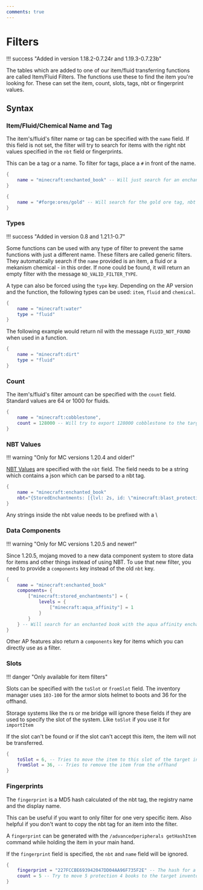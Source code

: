 ```yaml
---
comments: true
---
```


# Filters

!!! success "Added in version 1.18.2-0.7.24r and 1.19.3-0.7.23b"

The tables which are added to one of our item/fluid transferring functions are called Item/Fluid Filters. The functions
use these to find the item you're looking for.
These can set the item, count, slots, tags, nbt or fingerprint values.

## Syntax

### Item/Fluid/Chemical Name and Tag

The item's/fluid's filter name or tag can be specified with the `name` field.
If this field is not set, the filter will try to search for items with the right nbt values specified in the `nbt` field
or fingerprints.

This can be a tag or a name. To filter for tags, place a `#` in front of the name.

```lua
{
    name = "minecraft:enchanted_book" -- Will just search for an enchanted book, nbt values are ginored
}
```

```lua
{
    name = "#forge:ores/gold" -- Will search for the gold ore tag, nbt values are ignored
}
```

### Types

!!! success "Added in version 0.8 and 1.21.1-0.7"

Some functions can be used with any type of filter to prevent the same functions with just a different name. These filters are called generic filters.
They automatically search if the `name` provided is an item, a fluid or a mekanism chemical - in this order. 
If none could be found, it will return an empty filter with the message `NO_VALID_FILTER_TYPE`.

A type can also be forced using the `type` key.
Depending on the AP version and the function, the following types can be used: `item`, `fluid` and `chemical`.

```lua
{
    name = "minecraft:water"
    type = "fluid"
}
```

The following example would return nil with the message `FLUID_NOT_FOUND` when used in a function.
```lua
{
    name = "minecraft:dirt"
    type = "fluid"
}
```


### Count

The item's/fluid's filter amount can be specified with the `count` field.
Standard values are 64 or 1000 for fluids.

```lua
{
    name = "minecraft:cobblestone",
    count = 128000 -- Will try to export 128000 cobblestone to the target inventory. It will transfer less if there is not enough space in the target inventory or if there aren't enough items in the source inventory
}
```

### NBT Values

!!! warning "Only for MC versions 1.20.4 and older!"

[NBT Values](https://minecraft.fandom.com/wiki/NBT_format) are specified with the `nbt` field. The field needs to be a
string which contains a json which can be parsed to a nbt tag.

```lua
{
    name = "minecraft:enchanted_book" 
    nbt="{StoredEnchantments: [{lvl: 2s, id: \"minecraft:blast_protection\"}]}"} -- Will search for an enchanted book with the blast protection enchantment level 2
}
```

Any strings inside the nbt value needs to be prefixed with a \\

### Data Components

!!! warning "Only for MC versions 1.20.5 and newer!"

Since 1.20.5, mojang moved to a new data component system to store data for items and other things instead of using NBT.
To use that new filter, you need to provide a `components` key instead of the old `nbt` key.

```lua
{
    name = "minecraft:enchanted_book" 
    components= {
        ["minecraft:stored_enchantments"] = {
            levels = {
                ["minecraft:aqua_affinity"] = 1
            }
        }
    } -- Will search for an enchanted book with the aqua affinity enchantment level 1
}
```

Other AP features also return a `components` key for items which you can directly use as a filter.

### Slots

!!! danger "Only available for item filters"

Slots can be specified with the `toSlot` or `fromSlot` field.
The inventory manager uses `103-100` for the armor slots helmet to boots and 36 for the offhand.

Storage systems like the rs or me bridge will ignore these fields if they are used to specify the slot of the system.
Like `toSlot` if you use it for `importItem`

If the slot can't be found or if the slot can't accept this item, the item will not be transferred.

```lua
{
    toSlot = 6, -- Tries to move the item to this slot of the target inventory
    fromSlot = 36, -- Tries to remove the item from the offhand
}
```

### Fingerprints

The `fingerprint` is a MD5 hash calculated of the nbt tag, the registry name and the display name.

This can be useful if you want to only filter for one very specific item.
Also helpful if you don't want to copy the nbt tag for an item into the filter.

A `fingerprint` can be generated with the `/advancedperipherals getHashItem` command while holding the item in your main
hand.

If the `fingerprint` field is specified, the `nbt` and `name` field will be ignored.

```lua
{
    fingerprint = "227FCCBE693942047DD04AA96F735F2E" -- The hash for a protection 4 enchanted book
    count = 5 -- Try to move 5 protection 4 books to the target inventory
}
```
